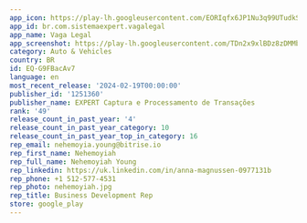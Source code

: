 ```yaml
---
app_icon: https://play-lh.googleusercontent.com/EORIqfx6JP1Nu3q99UTudkSJrhGYFFdZ9fKDFjpvNBemik8teJLhdi2Mqz4sD5w_Pw
app_id: br.com.sistemaexpert.vagalegal
app_name: Vaga Legal
app_screenshot: https://play-lh.googleusercontent.com/TDn2x9xlBDz8zDMMbwqEBKBS5mf_hbMW9oHs73MTgC2h2CMuXtdU56REK6ZITSoxHHU
category: Auto & Vehicles
country: BR
id: EQ-G9FBacAv7
language: en
most_recent_release: '2024-02-19T00:00:00'
publisher_id: '1251360'
publisher_name: EXPERT Captura e Processamento de Transações
rank: '49'
release_count_in_past_year: '4'
release_count_in_past_year_category: 10
release_count_in_past_year_top_in_category: 16
rep_email: nehemoyia.young@bitrise.io
rep_first_name: Nehemoyiah
rep_full_name: Nehemoyiah Young
rep_linkedin: https://uk.linkedin.com/in/anna-magnussen-0977131b
rep_phone: +1 512-577-4531
rep_photo: nehemoyiah.jpg
rep_title: Business Development Rep
store: google_play
---
```

